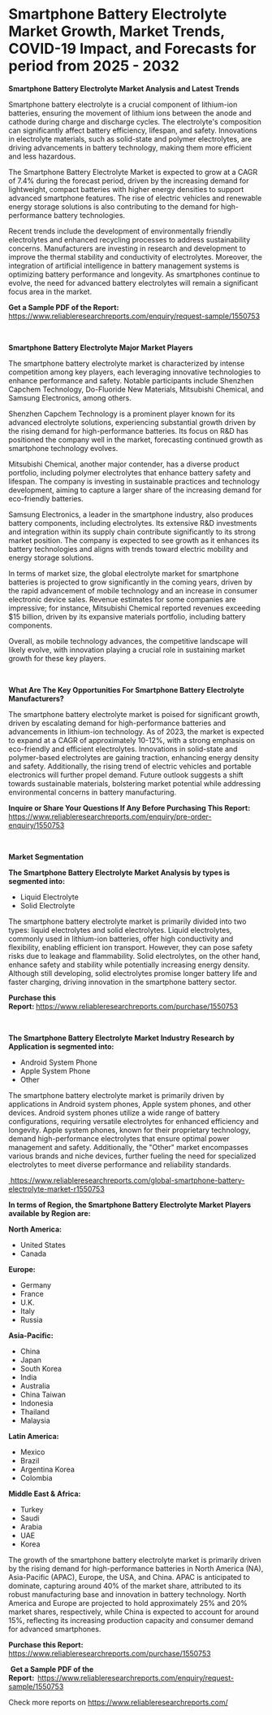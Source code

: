 <p><h1>Smartphone Battery Electrolyte Market Growth, Market Trends, COVID-19 Impact, and Forecasts for period from 2025 - 2032</h1></p><p><strong>Smartphone Battery Electrolyte Market Analysis and Latest Trends</strong></p>
<p><p>Smartphone battery electrolyte is a crucial component of lithium-ion batteries, ensuring the movement of lithium ions between the anode and cathode during charge and discharge cycles. The electrolyte's composition can significantly affect battery efficiency, lifespan, and safety. Innovations in electrolyte materials, such as solid-state and polymer electrolytes, are driving advancements in battery technology, making them more efficient and less hazardous. </p><p>The Smartphone Battery Electrolyte Market is expected to grow at a CAGR of 7.4% during the forecast period, driven by the increasing demand for lightweight, compact batteries with higher energy densities to support advanced smartphone features. The rise of electric vehicles and renewable energy storage solutions is also contributing to the demand for high-performance battery technologies. </p><p>Recent trends include the development of environmentally friendly electrolytes and enhanced recycling processes to address sustainability concerns. Manufacturers are investing in research and development to improve the thermal stability and conductivity of electrolytes. Moreover, the integration of artificial intelligence in battery management systems is optimizing battery performance and longevity. As smartphones continue to evolve, the need for advanced battery electrolytes will remain a significant focus area in the market.</p></p>
<p><strong>Get a Sample PDF of the Report:&nbsp;</strong> <a href="https://www.reliableresearchreports.com/enquiry/request-sample/1550753?utm_campaign=2203&utm_medium=2&utm_source=Github&utm_content=ia&utm_term=02042025&utm_id=smartphone-battery-electrolyte">https://www.reliableresearchreports.com/enquiry/request-sample/1550753</a></p>
<p>&nbsp;</p>
<p><strong>Smartphone Battery Electrolyte Major Market Players</strong></p>
<p><p>The smartphone battery electrolyte market is characterized by intense competition among key players, each leveraging innovative technologies to enhance performance and safety. Notable participants include Shenzhen Capchem Technology, Do-Fluoride New Materials, Mitsubishi Chemical, and Samsung Electronics, among others.</p><p>Shenzhen Capchem Technology is a prominent player known for its advanced electrolyte solutions, experiencing substantial growth driven by the rising demand for high-performance batteries. Its focus on R&D has positioned the company well in the market, forecasting continued growth as smartphone technology evolves.</p><p>Mitsubishi Chemical, another major contender, has a diverse product portfolio, including polymer electrolytes that enhance battery safety and lifespan. The company is investing in sustainable practices and technology development, aiming to capture a larger share of the increasing demand for eco-friendly batteries.</p><p>Samsung Electronics, a leader in the smartphone industry, also produces battery components, including electrolytes. Its extensive R&D investments and integration within its supply chain contribute significantly to its strong market position. The company is expected to see growth as it enhances its battery technologies and aligns with trends toward electric mobility and energy storage solutions.</p><p>In terms of market size, the global electrolyte market for smartphone batteries is projected to grow significantly in the coming years, driven by the rapid advancement of mobile technology and an increase in consumer electronic device sales. Revenue estimates for some companies are impressive; for instance, Mitsubishi Chemical reported revenues exceeding $15 billion, driven by its expansive materials portfolio, including battery components.</p><p>Overall, as mobile technology advances, the competitive landscape will likely evolve, with innovation playing a crucial role in sustaining market growth for these key players.</p></p>
<p>&nbsp;</p>
<p><strong>What Are The Key Opportunities For Smartphone Battery Electrolyte Manufacturers?</strong></p>
<p><p>The smartphone battery electrolyte market is poised for significant growth, driven by escalating demand for high-performance batteries and advancements in lithium-ion technology. As of 2023, the market is expected to expand at a CAGR of approximately 10-12%, with a strong emphasis on eco-friendly and efficient electrolytes. Innovations in solid-state and polymer-based electrolytes are gaining traction, enhancing energy density and safety. Additionally, the rising trend of electric vehicles and portable electronics will further propel demand. Future outlook suggests a shift towards sustainable materials, bolstering market potential while addressing environmental concerns in battery manufacturing.</p></p>
<p><strong>Inquire or Share Your Questions If Any Before Purchasing This Report:</strong> <a href="https://www.reliableresearchreports.com/enquiry/pre-order-enquiry/1550753?utm_campaign=2203&utm_medium=2&utm_source=Github&utm_content=ia&utm_term=02042025&utm_id=smartphone-battery-electrolyte">https://www.reliableresearchreports.com/enquiry/pre-order-enquiry/1550753</a></p>
<p>&nbsp;</p>
<p><strong>Market Segmentation</strong></p>
<p><strong>The Smartphone Battery Electrolyte Market Analysis by types is segmented into:</strong></p>
<p><ul><li>Liquid Electrolyte</li><li>Solid Electrolyte</li></ul></p>
<p><p>The smartphone battery electrolyte market is primarily divided into two types: liquid electrolytes and solid electrolytes. Liquid electrolytes, commonly used in lithium-ion batteries, offer high conductivity and flexibility, enabling efficient ion transport. However, they can pose safety risks due to leakage and flammability. Solid electrolytes, on the other hand, enhance safety and stability while potentially increasing energy density. Although still developing, solid electrolytes promise longer battery life and faster charging, driving innovation in the smartphone battery sector.</p></p>
<p><strong>Purchase this Report:&nbsp;</strong><a href="https://www.reliableresearchreports.com/purchase/1550753?utm_campaign=2203&utm_medium=2&utm_source=Github&utm_content=ia&utm_term=02042025&utm_id=smartphone-battery-electrolyte">https://www.reliableresearchreports.com/purchase/1550753</a></p>
<p>&nbsp;</p>
<p><strong>The Smartphone Battery Electrolyte Market Industry Research by Application is segmented into:</strong></p>
<p><ul><li>Android System Phone</li><li>Apple System Phone</li><li>Other</li></ul></p>
<p><p>The smartphone battery electrolyte market is primarily driven by applications in Android system phones, Apple system phones, and other devices. Android system phones utilize a wide range of battery configurations, requiring versatile electrolytes for enhanced efficiency and longevity. Apple system phones, known for their proprietary technology, demand high-performance electrolytes that ensure optimal power management and safety. Additionally, the "Other" market encompasses various brands and niche devices, further fueling the need for specialized electrolytes to meet diverse performance and reliability standards.</p></p>
<p><a href="https://www.reliableresearchreports.com/global-smartphone-battery-electrolyte-market-r1550753?utm_campaign=2203&utm_medium=2&utm_source=Github&utm_content=ia&utm_term=02042025&utm_id=smartphone-battery-electrolyte">&nbsp;https://www.reliableresearchreports.com/global-smartphone-battery-electrolyte-market-r1550753</a></p>
<p><strong>In terms of Region, the Smartphone Battery Electrolyte Market Players available by Region are:</strong></p>
<p>
    <p> <strong> North America: </strong>
        <ul>
            <li>United States</li>
            <li>Canada</li>
        </ul>
        </p> 
    <p> <strong> Europe: </strong>
        <ul>
            <li>Germany</li>
            <li>France</li>
            <li>U.K.</li>
            <li>Italy</li>
            <li>Russia</li>
        </ul>
        </p> 
    <p> <strong> Asia-Pacific: </strong>
        <ul>
            <li>China</li>
            <li>Japan</li>
            <li>South Korea</li>
            <li>India</li>
            <li>Australia</li>
            <li>China Taiwan</li>
            <li>Indonesia</li>
            <li>Thailand</li>
            <li>Malaysia</li>
        </ul>
        </p> 
    <p> <strong> Latin America: </strong>
        <ul>
            <li>Mexico</li>
            <li>Brazil</li>
            <li>Argentina Korea</li>
            <li>Colombia</li>
        </ul>
        </p> 
    <p> <strong> Middle East & Africa: </strong>
        <ul>
            <li>Turkey</li>
            <li>Saudi</li>
            <li>Arabia</li>
            <li>UAE</li>
            <li>Korea</li>
        </ul>
    </p>
    </p>
<p><p>The growth of the smartphone battery electrolyte market is primarily driven by the rising demand for high-performance batteries in North America (NA), Asia-Pacific (APAC), Europe, the USA, and China. APAC is anticipated to dominate, capturing around 40% of the market share, attributed to its robust manufacturing base and innovation in battery technology. North America and Europe are projected to hold approximately 25% and 20% market shares, respectively, while China is expected to account for around 15%, reflecting its increasing production capacity and consumer demand for advanced smartphones.</p></p>
<p><strong>Purchase this Report: </strong><a href="https://www.reliableresearchreports.com/purchase/1550753?utm_campaign=2203&utm_medium=2&utm_source=Github&utm_content=ia&utm_term=02042025&utm_id=smartphone-battery-electrolyte">https://www.reliableresearchreports.com/purchase/1550753</a></p>
<p>&nbsp;<strong>Get a Sample PDF of the Report:&nbsp;&nbsp;</strong><a href="https://www.reliableresearchreports.com/enquiry/request-sample/1550753?utm_campaign=2203&utm_medium=2&utm_source=Github&utm_content=ia&utm_term=02042025&utm_id=smartphone-battery-electrolyte">https://www.reliableresearchreports.com/enquiry/request-sample/1550753</a></p>
<p><strong></strong></p>
<p>Check more reports on <a href="https://www.reliableresearchreports.com/?utm_campaign=2203&utm_medium=2&utm_source=Github&utm_content=ia&utm_term=02042025&utm_id=smartphone-battery-electrolyte">https://www.reliableresearchreports.com/</a></p>
